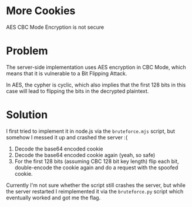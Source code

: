 
# More Cookies

AES CBC Mode Encryption is not secure


# Problem

The server-side implementation uses AES encryption in CBC Mode,
which means that it is vulnerable to a Bit Flipping Attack.

In AES, the cypher is cyclic, which also implies that the first
128 bits in this case will lead to flipping the bits in the
decrypted plaintext.


# Solution

I first tried to implement it in node.js via the `bruteforce.mjs`
script, but somehow I messed it up and crashed the server :(


1. Decode the base64 encoded cookie
2. Decode the base64 encoded cookie again (yeah, so safe)
3. For the first 128 bits (assuming CBC 128 bit key length) flip each bit, double-encode the cookie again and do a request with the spoofed cookie.


Currently I'm not sure whether the script still crashes the server,
but while the server restarted I reimplemented it via the
`bruteforce.py` script which eventually worked and got me the flag.


